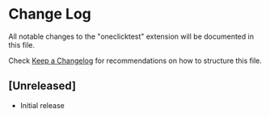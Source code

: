 # Change Log

All notable changes to the "oneclicktest" extension will be documented in this file.

Check [Keep a Changelog](http://keepachangelog.com/) for recommendations on how to structure this file.

## [Unreleased]

- Initial release
